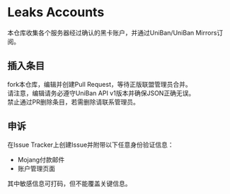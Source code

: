 # Leaks Accounts
本仓库收集各个服务器经过确认的黑卡账户，并通过UniBan/UniBan Mirrors订阅。

## 插入条目
fork本仓库，编辑并创建Pull Request，等待正版联盟管理员合并。  
请注意，编辑请务必遵守UniBan API v1版本并确保JSON正确无误。  
禁止通过PR删除条目，若需删除请联系管理员。

## 申诉
在Issue Tracker上创建Issue并附带以下任意身份验证信息：
* Mojang付款邮件
* 账户管理页面

其中敏感信息可打码，但不能覆盖关键信息。